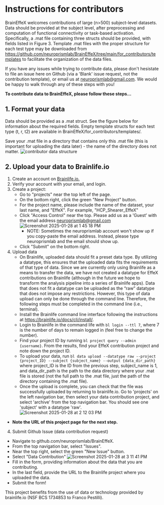 # Instructions for contributors
BrainEffeX welcomes contributions of large (n>500) subject-level datasets. Data should be provided at the subject level, after preprocessing and computation of functional connectivity or task-based activation. Specifically, a .mat file containing three structs should be provided, with fields listed in Figure 3. Template .mat files with the proper structure for each test type may be downloaded from https://github.com/neuroprismlab/BrainEffeX/tree/main/for_contributors/templates to facilitate the organization of the data files.

If you have any issues while trying to contribute data, please don't hesistate to file an issue here on Github (via a 'Blank' issue request, not the contribution template), or email us at neuroprismlab@gmail.com. We would be happy to walk through any of these steps with you!

**To contribute data to BrainEffeX, please follow these steps...**

## 1. Format your data
Data should be provided as a .mat struct. See the figure below for information about the required fields. Empty template structs for each test type (t, r, t2) are available in BrainEffeX/for_contributors/templates/. 

Save your .mat file in a directory that contains only this .mat file (this is important for uploading the data later) - the name of the directory does not matter. 
![contributor data structure](https://github.com/user-attachments/assets/5657b384-42d9-4e0b-81ee-47aaf8665ce0)


## 2. Upload your data to Brainlife.io
1. Create an account on [Brainlife.io.](https://brainlife.io/auth/#!/signup)
2. Verify your account with your email, and login.
3. Create a project:
   - Go to "projects" near the top left of the page.
   - On the bottom right, click the green "New Project" button.
   - For the project name, please include the name of the dataset, your last name, and "EffeX". For example, "HCP_Shearer_EffeX"
   - Click "Access Control" near the top. Please add us as a 'Guest' with the email address neuroprismlab@gmail.com
   ![Screenshot 2025-01-28 at 1 45 18 PM](https://github.com/user-attachments/assets/d3ac73f5-1618-4f9f-8b97-afcc54aa60b0)
      - NOTE: Sometimes the neuroprismlab account won't show up if you copy-paste the email address. Instead, please type neuroprismlab and the email should show up.
   - Click "Submit" on the bottom right.
5. Upload data
   - On Brainlife, uploaded data should fit a preset data type. By utilizing a datatype, this ensures that the uploaded data fits the requirements of that type of data. Since we are currently only using Brainlife as a means to transfer the data, we have not created a datatype for EffeX contributions on Brainlife (although in the future we hope to transform the analysis pipeline into a series of Brainlife apps). Data that does not fit a datatype can be uploaded as the “raw” datatype that does not impose any restrictions. However, this type of data upload can only be done through the command line. Therefore, the following steps must be completed in the command line (i.e., terminal).
   - Install the Brainlife command line interface following the instructions at https://brainlife.io/docs/cli/install/.
   - Login to Brainlife in the command life with ```bl login --ttl 7```, where 7 is the number of days to remain logged in (feel free to change the number).
   - Find your project ID by running ```bl project query --admin {username}```. From the results, find your EffeX contribution project and note down the project ID.
   - To upload your data, run ```bl data upload --datatype raw --project {project_ID} --subject {subject_name} --output {data_dir_path}``` where project_ID is the ID from the previous step, subject_name is 1, and data_dir_path is the path to the data directory where your .mat file is stored (not the full path to the .mat file, just the path of the directory containing the .mat file).
   - Once the upload is complete, you can check that the file was successfully uploaded by returning to brainlife.io. Go to 'projects' on the left navigation bar, then select your data contribution project, and select 'archive' from the top navigation bar. You should see one 'subject' with a datatype 'raw'.
   ![Screenshot 2025-01-28 at 2 12 03 PM](https://github.com/user-attachments/assets/940ffc95-d408-4d10-8441-ea9c184633bf)
  - **Note the URL of this project page for the next step.**
4. Submit Github Issue (data contribution request)
  - Navigate to github.com/neuroprismlab/BrainEffeX.
  - From the top navigation bar, select "Issues".
  - Near the top right, select the green "New Issue" button.
  - Select "Data Contribution"
  ![Screenshot 2025-01-28 at 3 11 41 PM](https://github.com/user-attachments/assets/0d0261e7-05af-4495-8b52-7a878be55f76)
  - Fill in the form, providing information about the data that you are contributing.
  - In the last field, provide the URL to the Brainlife project where you uploaded the data.
  - Submit the form!



This project benefits from the use of data or technology provided by brainlife.io (NSF BCS 1734853 to Franco Pestilli).

